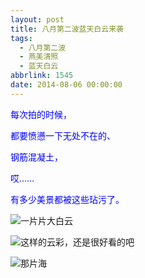 ```yaml
---
layout: post
title: 八月第二波蓝天白云来袭
tags:
  - 八月第二波
  - 燕美清照
  - 蓝天白云
abbrlink: 1545
date: 2014-08-06 00:00:00
---
```


<!-- build time:Sat Jun 23 2018 12:05:15 GMT+0800 (中国标准时间) -->

<span style="color:#00f">每次拍的时候，</span>

<span style="color:#00f">都要愤懑一下无处不在的、</span>

<span style="color:#00f">钢筋混凝土，</span>

<span style="color:#00f">哎......</span>

<span style="color:#00f">有多少美景都被这些玷污了。</span>

![一片片大白云](http://ww4.sinaimg.cn/large/4eed32f2jw1ej2lopbc42j21kw0w07by.jpg "一片片大白云")

![这样的云彩，还是很好看的吧](http://ww4.sinaimg.cn/large/4eed32f2jw1ej2lozt7ofj21kw0w07g7.jpg "这样的云彩，还是很好看的吧")

![那片海](http://ww1.sinaimg.cn/large/4eed32f2jw1ej2lp4rpcyj21kw0r90z5.jpg "那片海")
<!-- rebuild by neat -->